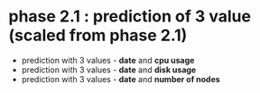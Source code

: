 # phase 2.1 : prediction of 3 value (scaled from phase 2.1)

- prediction with 3 values - **date** and **cpu usage**
- prediction with 3 values - **date** and **disk usage**
- prediction with 3 values - **date** and **number of nodes**